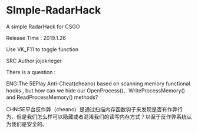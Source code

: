 # SImple-RadarHack
A simple RadarHack for CSGO  

Release Time : 2019.1.26  

Use VK_F11 to toggle function  

SRC Author:jojokrieger  

There is a question :  

ENG:The 5EPlay Anti-Cheat(cheano) based on scanning memory functional hooks , but how can we hide our OpenProcess()、WriteProcessMemory() and ReadProcessMemory() methods?  

CHN:5E平台反作弊（cheano）是通过扫描内存函数钩子来发现是否有作弊行为，但是我们怎么样可以隐藏或者混淆我们的读写内存方式？以至于反作弊系统认为我们是安全的。
